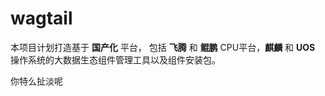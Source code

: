 # wagtail

本项目计划打造基于 **国产化** 平台， 包括  **飞腾** 和 **鲲鹏** CPU平台，**麒麟** 和 **UOS** 操作系统的大数据生态组件管理工具以及组件安装包。


你特么扯淡呢
